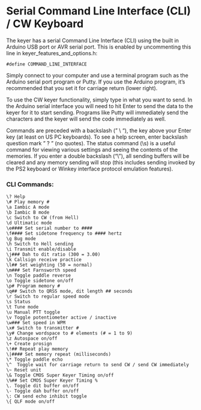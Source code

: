 # Serial Command Line Interface (CLI) / CW Keyboard

The keyer has a serial Command Line Interface (CLI) using the built in Arduino USB port or AVR serial port.  This is enabled by uncommenting this line in keyer_features_and_options.h:

    #define COMMAND_LINE_INTERFACE

Simply connect to your computer and use a terminal program such as the Arduino serial port program or Putty.  If you use the Arduino program, it’s recommended that you set it for carriage return (lower right).

To use the CW keyer functionality, simply type in what you want to send.  In the Arduino serial interface you will need to hit Enter to send the data to the keyer for it to start sending.  Programs like Putty will immediately send the characters and the keyer will send the code immediately as well.

Commands are preceded with a backslash (” \ “), the key above your Enter key (at least on US PC keyboards).  To see a help screen, enter backslash question mark ” \? ”  (no quotes).  The status command (\s) is a useful command for viewing various settings and seeing the contents of the memories.  If you enter a double backslash (“\\”), all sending buffers will be cleared and any memory sending will stop (this includes sending invoked by the PS2 keyboard or Winkey interface protocol emulation features).

### CLI Commands:

    \? Help
    \# Play memory #
    \a Iambic A mode
    \b Iambic B mode
    \c Switch to CW (from Hell)
    \d Ultimatic mode
    \e#### Set serial number to ####
    \f#### Set sidetone frequency to #### hertz
    \g Bug mode
    \h Switch to Hell sending
    \i Transmit enable/disable
    \j### Dah to dit ratio (300 = 3.00)
    \k Callsign receive practice
    \l## Set weighting (50 = normal)
    \m### Set Farnsworth speed
    \n Toggle paddle reverse
    \o Toggle sidetone on/off
    \p# Program memory #
    \q## Switch to QRSS mode, dit length ## seconds
    \r Switch to regular speed mode
    \s Status
    \t Tune mode
    \u Manual PTT toggle
    \v Toggle potentiometer active / inactive
    \w### Set speed in WPM
    \x# Switch to transmitter #
    \y# Change wordspace to # elements (# = 1 to 9)
    \z Autospace on/off
    \+ Create prosign
    \!## Repeat play memory
    \|#### Set memory repeat (milliseconds)
    \* Toggle paddle echo
    \^  Toggle wait for carriage return to send CW / send CW immediately
    \~ Reset unit
    \& Toggle CMOS Super Keyer Timing on/off
    \%## Set CMOS Super Keyer Timing %
    \. Toggle dit buffer on/off
    \- Toggle dah buffer on/off
    \: CW send echo inhibit toggle
    \{ QLF mode on/off